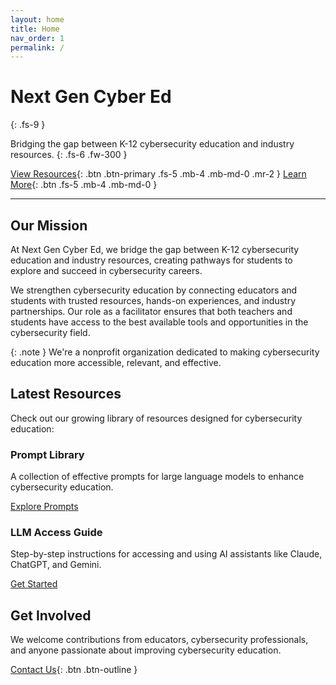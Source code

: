 ```yaml
---
layout: home
title: Home
nav_order: 1
permalink: /
---
```


# Next Gen Cyber Ed
{: .fs-9 }

Bridging the gap between K-12 cybersecurity education and industry resources.
{: .fs-6 .fw-300 }

[View Resources](/resources){: .btn .btn-primary .fs-5 .mb-4 .mb-md-0 .mr-2 }
[Learn More](/about){: .btn .fs-5 .mb-4 .mb-md-0 }

---

## Our Mission

At Next Gen Cyber Ed, we bridge the gap between K-12 cybersecurity education and industry resources, creating pathways for students to explore and succeed in cybersecurity careers.

We strengthen cybersecurity education by connecting educators and students with trusted resources, hands-on experiences, and industry partnerships. Our role as a facilitator ensures that both teachers and students have access to the best available tools and opportunities in the cybersecurity field.

{: .note }
We're a nonprofit organization dedicated to making cybersecurity education more accessible, relevant, and effective.

## Latest Resources

Check out our growing library of resources designed for cybersecurity education:

<div class="grid-container">
  <div class="grid-item">
    <h3>Prompt Library</h3>
    <p>A collection of effective prompts for large language models to enhance cybersecurity education.</p>
    <a href="/resources/prompt-library" class="btn btn-red">Explore Prompts</a>
  </div>
  <div class="grid-item">
    <h3>LLM Access Guide</h3>
    <p>Step-by-step instructions for accessing and using AI assistants like Claude, ChatGPT, and Gemini.</p>
    <a href="/resources/llm-access-guide" class="btn btn-red">Get Started</a>
  </div>
</div>

## Get Involved

We welcome contributions from educators, cybersecurity professionals, and anyone passionate about improving cybersecurity education. 

[Contact Us](mailto:info@nextgencybered.org){: .btn .btn-outline }